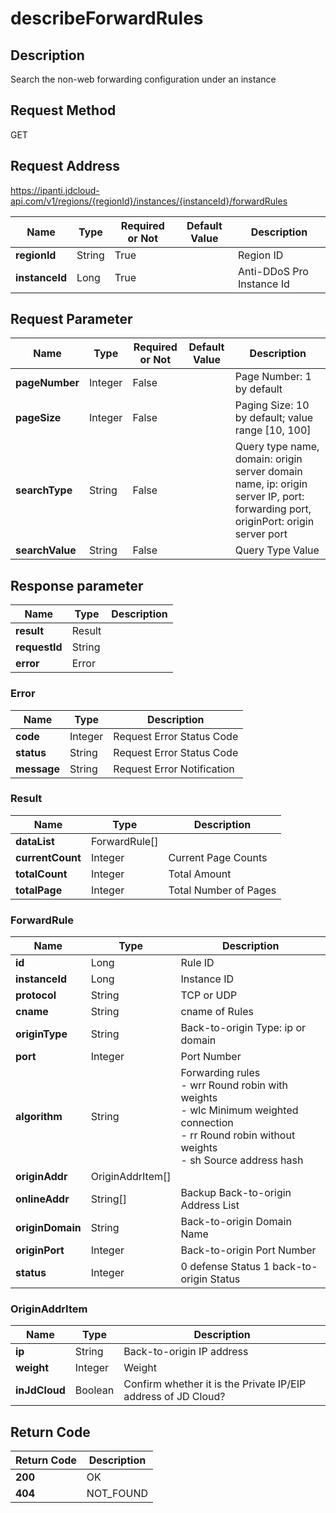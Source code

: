 # describeForwardRules


## Description
Search the non-web forwarding configuration under an instance

## Request Method
GET

## Request Address
https://ipanti.jdcloud-api.com/v1/regions/{regionId}/instances/{instanceId}/forwardRules

|Name|Type|Required or Not|Default Value|Description|
|---|---|---|---|---|
|**regionId**|String|True| |Region ID|
|**instanceId**|Long|True| |Anti-DDoS Pro Instance Id|

## Request Parameter
|Name|Type|Required or Not|Default Value|Description|
|---|---|---|---|---|
|**pageNumber**|Integer|False| |Page Number: 1 by default|
|**pageSize**|Integer|False| |Paging Size: 10 by default; value range [10, 100]|
|**searchType**|String|False| |Query type name, domain: origin server domain name, ip: origin server IP, port: forwarding port, originPort: origin server port|
|**searchValue**|String|False| |Query Type Value|


## Response parameter
|Name|Type|Description|
|---|---|---|
|**result**|Result| |
|**requestId**|String| |
|**error**|Error| |

### Error
|Name|Type|Description|
|---|---|---|
|**code**|Integer|Request Error Status Code|
|**status**|String|Request Error Status Code|
|**message**|String|Request Error Notification|
### Result
|Name|Type|Description|
|---|---|---|
|**dataList**|ForwardRule[]| |
|**currentCount**|Integer|Current Page Counts|
|**totalCount**|Integer|Total Amount|
|**totalPage**|Integer|Total Number of Pages|
### ForwardRule
|Name|Type|Description|
|---|---|---|
|**id**|Long|Rule ID|
|**instanceId**|Long|Instance ID|
|**protocol**|String|TCP or UDP|
|**cname**|String|cname of Rules|
|**originType**|String|Back-to-origin Type: ip or domain|
|**port**|Integer|Port Number|
|**algorithm**|String|Forwarding rules<br>- wrr Round robin with weights <br>- wlc Minimum weighted connection<br>- rr  Round robin without weights<br>- sh  Source address hash<br>|
|**originAddr**|OriginAddrItem[]| |
|**onlineAddr**|String[]|Backup Back-to-origin Address List|
|**originDomain**|String|Back-to-origin Domain Name|
|**originPort**|Integer|Back-to-origin Port Number|
|**status**|Integer|0 defense Status  1 back-to-origin Status|
### OriginAddrItem
|Name|Type|Description|
|---|---|---|
|**ip**|String|Back-to-origin IP address|
|**weight**|Integer|Weight|
|**inJdCloud**|Boolean|Confirm whether it is the Private IP/EIP address of JD Cloud?|

## Return Code
|Return Code|Description|
|---|---|
|**200**|OK|
|**404**|NOT_FOUND|
